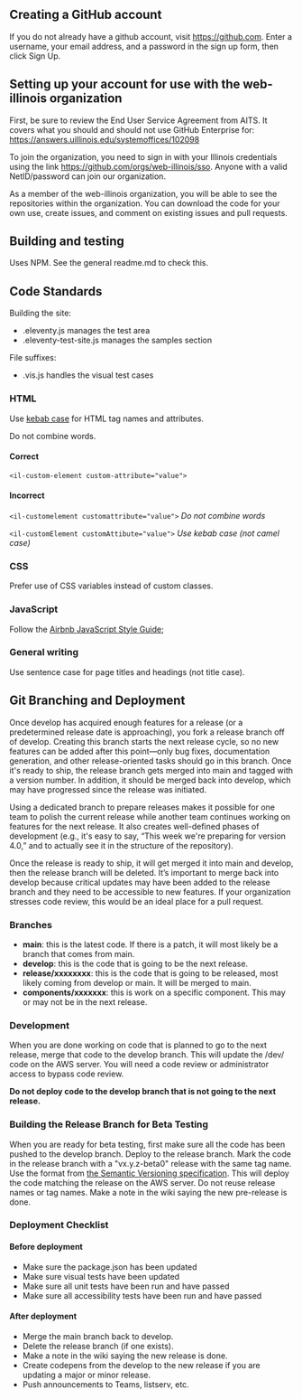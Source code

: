 ## Creating a GitHub account

If you do not already have a github account, visit https://github.com. Enter a username, your email address, and a password in the sign up form, then click Sign Up.

## Setting up your account for use with the web-illinois organization

First, be sure to review the End User Service Agreement from AITS. It covers what you should and should not use GitHub Enterprise for: https://answers.uillinois.edu/systemoffices/102098

To join the organization, you need to sign in with your Illinois credentials using the link https://github.com/orgs/web-illinois/sso. Anyone with a valid NetID/password can join our organization.

As a member of the web-illinois organization, you will be able to see the repositories within the organization. You can download the code for your own use, create issues, and comment on existing issues and pull requests.

## Building and testing

Uses NPM. See the general readme.md to check this. 

## Code Standards

Building the site:
* .eleventy.js manages the test area
* .eleventy-test-site.js manages the samples section

File suffixes:
* .vis.js handles the visual test cases


### HTML

Use [kebab case](https://en.wikipedia.org/wiki/Letter_case#Kebab_case) for HTML tag names and attributes.

Do not combine words.

#### Correct

`<il-custom-element custom-attribute="value">`

#### Incorrect

`<il-customelement customattribute="value">` _Do not combine words_

`<il-customElement customAttibute="value">` _Use kebab case (not camel case)_

### CSS

Prefer use of CSS variables instead of custom classes. 


### JavaScript

Follow the [Airbnb JavaScript Style Guide](https://github.com/airbnb/javascript);

### General writing

Use sentence case for page titles and headings (not title case).

## Git Branching and Deployment

Once develop has acquired enough features for a release (or a predetermined release date is approaching), you fork a release branch off of develop. Creating this branch starts the next release cycle, so no new features can be added after this point—only bug fixes, documentation generation, and other release-oriented tasks should go in this branch. Once it's ready to ship, the release branch gets merged into main and tagged with a version number. In addition, it should be merged back into develop, which may have progressed since the release was initiated.

Using a dedicated branch to prepare releases makes it possible for one team to polish the current release while another team continues working on features for the next release. It also creates well-defined phases of development (e.g., it's easy to say, “This week we're preparing for version 4.0,” and to actually see it in the structure of the repository).

Once the release is ready to ship, it will get merged it into main and develop, then the release branch will be deleted. It’s important to merge back into develop because critical updates may have been added to the release branch and they need to be accessible to new features. If your organization stresses code review, this would be an ideal place for a pull request.

### Branches

* **main**: this is the latest code. If there is a patch, it will most likely be a branch that comes from main. 
* **develop**: this is the code that is going to be the next release. 
* **release/xxxxxxxx**: this is the code that is going to be released, most likely coming from develop or main. It will be merged to main. 
* **components/xxxxxxx**: this is work on a specific component. This may or may not be in the next release. 

### Development

When you are done working on code that is planned to go to the next release, merge that code to the develop branch. This will update the /dev/ code on the AWS server. You will need a code review or administrator access to bypass code review. 

**Do not deploy code to the develop branch that is not going to the next release.** 

### Building the Release Branch for Beta Testing

When you are ready for beta testing, first make sure all the code has been pushed to the develop branch. Deploy to the release branch. Mark the code in the release branch with a "vx.y.z-beta0" release with the same tag name. Use the format from [the Semantic Versioning specification](https://semver.org/). This will deploy the code matching the release on the AWS server. Do not reuse release names or tag names. Make a note in the wiki saying the new pre-release is done.

### Deployment Checklist

#### Before deployment

* Make sure the package.json has been updated
* Make sure visual tests have been updated
* Make sure all unit tests have been run and have passed
* Make sure all accessibility tests have been run and have passed


#### After deployment

* Merge the main branch back to develop.
* Delete the release branch (if one exists).
* Make a note in the wiki saying the new release is done.
* Create codepens from the develop to the new release if you are updating a major or minor release.
* Push announcements to Teams, listserv, etc. 
